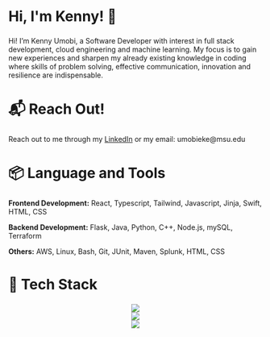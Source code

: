 ###

<h1 align="left"> Hi, I'm Kenny! 👋</h1>

###

<p align="left">Hi! I’m Kenny Umobi, a Software Developer with interest in full stack development, cloud engineering and machine learning. My focus is to gain new experiences and sharpen my already existing knowledge in coding where skills of problem solving, effective communication, innovation and resilience are indispensable.</p>

###

<h1 align="left">📬 Reach Out!</h1>

###

<p align="left">
  Reach out to me through my <a href="https://www.linkedin.com/in/ekene-umobi/">LinkedIn</a> or my email: umobieke@msu.edu
</p>


###

<h1 align="left">📦 Language and Tools</h1>

###

<div align="left">
  <p><strong>Frontend Development:</strong> React, Typescript, Tailwind, Javascript, Jinja, Swift, HTML, CSS</p>
  <p><strong>Backend Development:</strong> Flask, Java, Python, C++, Node.js, mySQL, Terraform </p>
  <p><strong>Others:</strong> AWS, Linux, Bash, Git, JUnit, Maven, Splunk, HTML, CSS</p>
  
</div>

<h1 align="left">🧱 Tech Stack</h1>

###

<div align="center">
  <div><img src="https://skillicons.dev/icons?i=py,java,cpp,html,css" /></div>
  <div><img src="https://skillicons.dev/icons?i=aws,docker,react,git,ts" /></div>  
  <div><img src="https://skillicons.dev/icons?i=azure,mysql,swift,bitbucket,linux" /></div>
</div>

###
